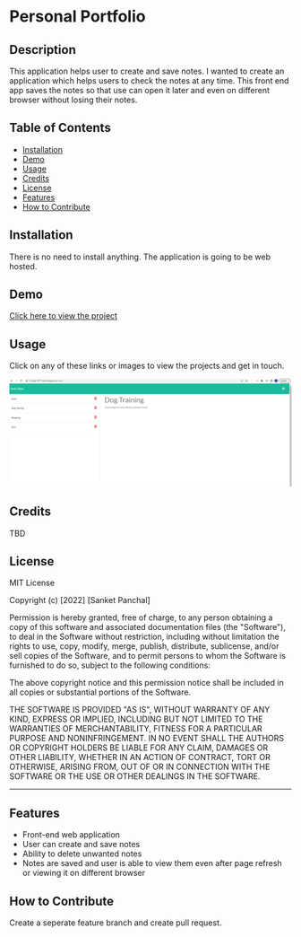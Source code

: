 # Personal Portfolio

## Description

This application helps user to create and save notes. 
I wanted to create an application which helps users to check the notes at any time. This front end app saves the notes so that use can open it later and even on different browser without losing their notes.

## Table of Contents 


- [Installation](#installation)
- [Demo](#Demo)
- [Usage](#usage)
- [Credits](#credits)
- [License](#license)
- [Features](#Features)
- [How to Contribute](#How_to_Contribute)


## Installation

There is no need to install anything. The application is going to be web hosted.

## Demo

[Click here to view the project](https://lit-crag-10717.herokuapp.com/notes)

## Usage

Click on any of these links or images to view the projects and get in touch. 

![alt text](assets/images/Screenshot.png)

## Credits

TBD

## License

MIT License

Copyright (c) [2022] [Sanket Panchal]

Permission is hereby granted, free of charge, to any person obtaining a copy
of this software and associated documentation files (the "Software"), to deal
in the Software without restriction, including without limitation the rights
to use, copy, modify, merge, publish, distribute, sublicense, and/or sell
copies of the Software, and to permit persons to whom the Software is
furnished to do so, subject to the following conditions:

The above copyright notice and this permission notice shall be included in all
copies or substantial portions of the Software.

THE SOFTWARE IS PROVIDED "AS IS", WITHOUT WARRANTY OF ANY KIND, EXPRESS OR
IMPLIED, INCLUDING BUT NOT LIMITED TO THE WARRANTIES OF MERCHANTABILITY,
FITNESS FOR A PARTICULAR PURPOSE AND NONINFRINGEMENT. IN NO EVENT SHALL THE
AUTHORS OR COPYRIGHT HOLDERS BE LIABLE FOR ANY CLAIM, DAMAGES OR OTHER
LIABILITY, WHETHER IN AN ACTION OF CONTRACT, TORT OR OTHERWISE, ARISING FROM,
OUT OF OR IN CONNECTION WITH THE SOFTWARE OR THE USE OR OTHER DEALINGS IN THE
SOFTWARE.

---

## Features

- Front-end web application
- User can create and save notes
- Ability to delete unwanted notes
- Notes are saved and user is able to view them even after page refresh or viewing it on different browser


## How to Contribute

Create a seperate feature branch and create pull request. 
